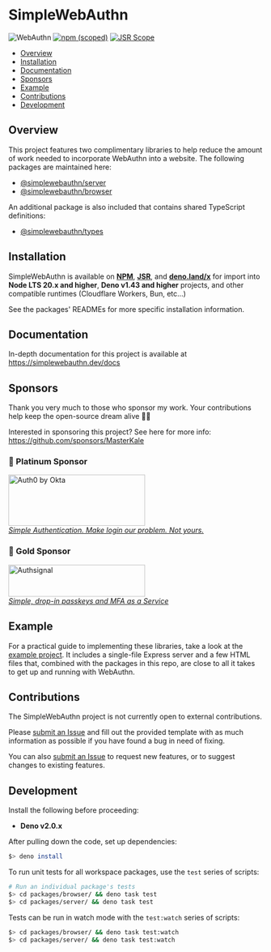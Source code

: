 # SimpleWebAuthn <!-- omit in toc -->

![WebAuthn](https://img.shields.io/badge/WebAuthn-Simplified-blueviolet?style=for-the-badge&logo=WebAuthn)
[![npm (scoped)](https://img.shields.io/npm/v/@simplewebauthn/server?style=for-the-badge&logo=npm)](https://www.npmjs.com/search?q=simplewebauthn)
[![JSR Scope](https://jsr.io/badges/@simplewebauthn?style=for-the-badge)](https://jsr.io/@simplewebauthn)

- [Overview](#overview)
- [Installation](#installation)
- [Documentation](#documentation)
- [Sponsors](#sponsors)
- [Example](#example)
- [Contributions](#contributions)
- [Development](#development)

## Overview

This project features two complimentary libraries to help reduce the amount of work needed to
incorporate WebAuthn into a website. The following packages are maintained here:

- [@simplewebauthn/server](https://github.com/MasterKale/SimpleWebAuthn/tree/master/packages/server)
- [@simplewebauthn/browser](https://github.com/MasterKale/SimpleWebAuthn/tree/master/packages/browser)

An additional package is also included that contains shared TypeScript definitions:

- [@simplewebauthn/types](https://github.com/MasterKale/SimpleWebAuthn/tree/master/packages/types/)

## Installation

SimpleWebAuthn is available on **[NPM](https://www.npmjs.com/search?q=%40simplewebauthn)**,
**[JSR](https://jsr.io/@simplewebauthn)**, and **[deno.land/x](https://deno.land/x/simplewebauthn)**
for import into **Node LTS 20.x and higher**, **Deno v1.43 and higher** projects, and other
compatible runtimes (Cloudflare Workers, Bun, etc...)

See the packages' READMEs for more specific installation information.

## Documentation

In-depth documentation for this project is available at https://simplewebauthn.dev/docs

## Sponsors

Thank you very much to those who sponsor my work. Your contributions help keep the open-source dream
alive 🙇‍♂️

Interested in sponsoring this project? See here for more info:
https://github.com/sponsors/MasterKale

### 🌟 Platinum Sponsor <!-- omit from toc -->

<p class="sponsor-logo">
  <a href="https://a0.to/signup/simplewebauthn">
    <img src="https://github.com/user-attachments/assets/82bd296f-81c9-455f-b561-29119bd941c3" width="270" height="101" alt="Auth0 by Okta" />
    <br />
    <em>Simple Authentication. Make login our problem. Not yours.</em>
  </a>
</p>

### 🏅 Gold Sponsor <!-- omit from toc -->

<p class="sponsor-logo">
  <a href="https://www.authsignal.com">
    <img src="https://github.com/user-attachments/assets/475e8759-bb1a-4614-b3f9-b38002b11f34" width="270" height="63" alt="Authsignal" />
    <br />
    <em>Simple, drop-in passkeys and MFA as a Service</em>
  </a>
</p>

## Example

For a practical guide to implementing these libraries, take a look at the
[example project](https://github.com/MasterKale/SimpleWebAuthn/tree/master/example). It includes a
single-file Express server and a few HTML files that, combined with the packages in this repo, are
close to all it takes to get up and running with WebAuthn.

## Contributions

The SimpleWebAuthn project is not currently open to external contributions.

Please [submit an Issue](https://github.com/MasterKale/SimpleWebAuthn/issues/new/choose) and fill
out the provided template with as much information as possible if you have found a bug in need of
fixing.

You can also [submit an Issue](https://github.com/MasterKale/SimpleWebAuthn/issues/new/choose) to
request new features, or to suggest changes to existing features.

## Development

Install the following before proceeding:

- **Deno v2.0.x**

After pulling down the code, set up dependencies:

```sh
$> deno install
```

To run unit tests for all workspace packages, use the `test` series of scripts:

```sh
# Run an individual package's tests
$> cd packages/browser/ && deno task test
$> cd packages/server/ && deno task test
```

Tests can be run in watch mode with the `test:watch` series of scripts:

```sh
$> cd packages/browser/ && deno task test:watch
$> cd packages/server/ && deno task test:watch
```
